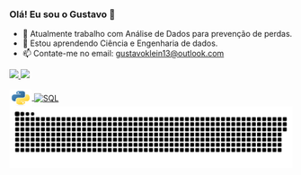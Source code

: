 ### Olá! Eu sou o Gustavo 👋


- 🔭 Atualmente trabalho com Análise de Dados para prevenção de perdas.
- 🌱 Estou aprendendo Ciência e Engenharia de dados.
- 📫 Contate-me no email: gustavoklein13@outlook.com

 <div>
  <a href="https://github.com/gugaklein13">
  <img height="180em" src="https://github-readme-stats.vercel.app/api?username=Gustavo-Klein&show_icons=true&theme=dark&include_all_commits=true&count_private=true"/>
  <img height="180em" src="https://github-readme-stats.vercel.app/api/top-langs/?username=Gustavo-Klein&layout=compact&langs_count=16&theme=dark"/>
</div>
<div style="display: inline_block"><br>
  <img align="center" alt="Python" height="30" width="40" src="https://raw.githubusercontent.com/devicons/devicon/master/icons/python/python-original.svg">
  <img align="center" alt="SQL" height="30" width="40" src="https://cdn.jsdelivr.net/gh/devicons/devicon@latest/icons/sqldeveloper/sqldeveloper-original.svg">
</div>
   
<picture>
  <source media="(prefers-color-scheme: dark)" srcset="https://raw.githubusercontent.com/Gustavo-Klein/Gustavo-Klein/output/github-contribution-grid-snake-dark.svg">
  <source media="(prefers-color-scheme: light)" srcset="https://raw.githubusercontent.com/Gustavo-Klein/Gustavo-Klein/output/github-contribution-grid-snake.svg">
  <img alt="github contribution grid snake animation" src="https://raw.githubusercontent.com/Gustavo-Klein/Gustavo-Klein/output/github-contribution-grid-snake.svg">
</picture>
